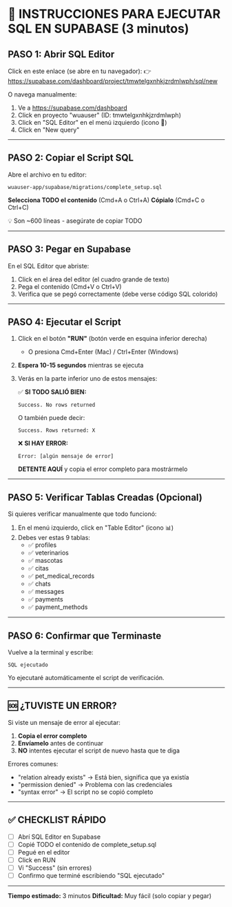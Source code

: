 # 🚀 INSTRUCCIONES PARA EJECUTAR SQL EN SUPABASE (3 minutos)

## PASO 1: Abrir SQL Editor

Click en este enlace (se abre en tu navegador):
👉 https://supabase.com/dashboard/project/tmwtelgxnhkjzrdmlwph/sql/new

O navega manualmente:
1. Ve a https://supabase.com/dashboard
2. Click en proyecto "wuauser" (ID: tmwtelgxnhkjzrdmlwph)
3. Click en "SQL Editor" en el menú izquierdo (icono 📝)
4. Click en "New query"

---

## PASO 2: Copiar el Script SQL

Abre el archivo en tu editor:
```
wuauser-app/supabase/migrations/complete_setup.sql
```

**Selecciona TODO el contenido** (Cmd+A o Ctrl+A)
**Cópialo** (Cmd+C o Ctrl+C)

💡 Son ~600 líneas - asegúrate de copiar TODO

---

## PASO 3: Pegar en Supabase

En el SQL Editor que abriste:
1. Click en el área del editor (el cuadro grande de texto)
2. Pega el contenido (Cmd+V o Ctrl+V)
3. Verifica que se pegó correctamente (debe verse código SQL colorido)

---

## PASO 4: Ejecutar el Script

1. Click en el botón **"RUN"** (botón verde en esquina inferior derecha)
   - O presiona Cmd+Enter (Mac) / Ctrl+Enter (Windows)

2. **Espera 10-15 segundos** mientras se ejecuta

3. Verás en la parte inferior uno de estos mensajes:

   ✅ **SI TODO SALIÓ BIEN:**
   ```
   Success. No rows returned
   ```
   O también puede decir:
   ```
   Success. Rows returned: X
   ```

   ❌ **SI HAY ERROR:**
   ```
   Error: [algún mensaje de error]
   ```
   **DETENTE AQUÍ** y copia el error completo para mostrármelo

---

## PASO 5: Verificar Tablas Creadas (Opcional)

Si quieres verificar manualmente que todo funcionó:

1. En el menú izquierdo, click en "Table Editor" (icono 📊)
2. Debes ver estas 9 tablas:
   - ✅ profiles
   - ✅ veterinarios
   - ✅ mascotas
   - ✅ citas
   - ✅ pet_medical_records
   - ✅ chats
   - ✅ messages
   - ✅ payments
   - ✅ payment_methods

---

## PASO 6: Confirmar que Terminaste

Vuelve a la terminal y escribe:
```
SQL ejecutado
```

Yo ejecutaré automáticamente el script de verificación.

---

## 🆘 ¿TUVISTE UN ERROR?

Si viste un mensaje de error al ejecutar:

1. **Copia el error completo**
2. **Envíamelo** antes de continuar
3. **NO** intentes ejecutar el script de nuevo hasta que te diga

Errores comunes:
- "relation already exists" → Está bien, significa que ya existía
- "permission denied" → Problema con las credenciales
- "syntax error" → El script no se copió completo

---

## ✅ CHECKLIST RÁPIDO

- [ ] Abrí SQL Editor en Supabase
- [ ] Copié TODO el contenido de complete_setup.sql
- [ ] Pegué en el editor
- [ ] Click en RUN
- [ ] Vi "Success" (sin errores)
- [ ] Confirmo que terminé escribiendo "SQL ejecutado"

---

**Tiempo estimado:** 3 minutos
**Dificultad:** Muy fácil (solo copiar y pegar)
